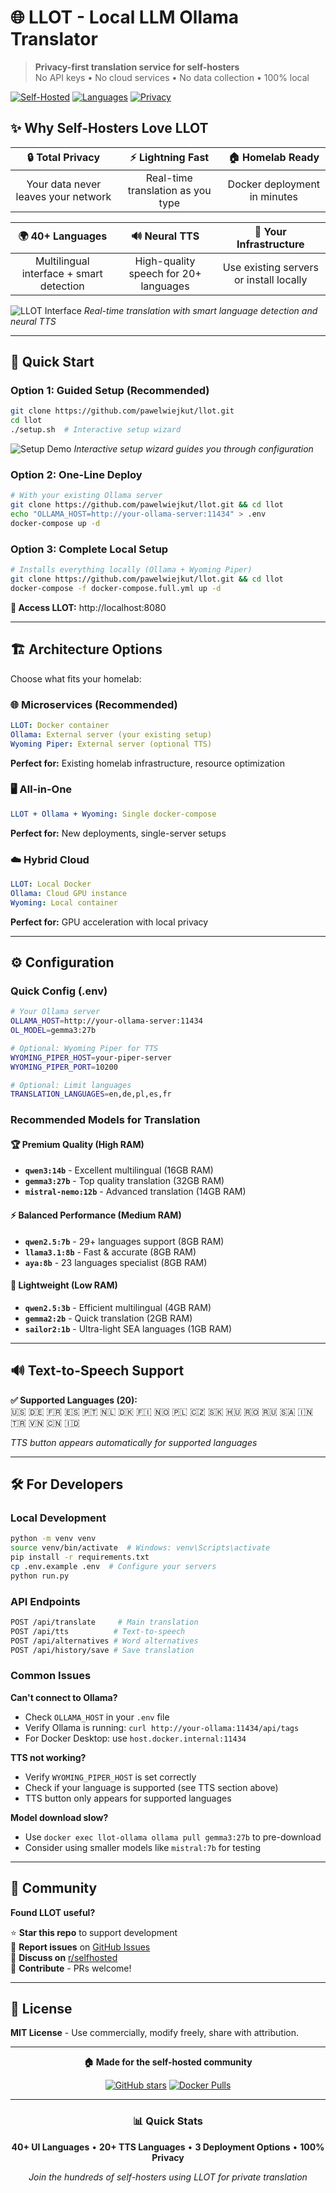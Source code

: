 # 🌐 LLOT - Local LLM Ollama Translator

> **Privacy-first translation service for self-hosters**  
> No API keys • No cloud services • No data collection • 100% local

[![Self-Hosted](https://img.shields.io/badge/Self--Hosted-100%25-green?style=for-the-badge&logo=docker)](https://github.com/pawelwiejkut/llot)
[![Languages](https://img.shields.io/badge/Languages-40%2B-blue?style=for-the-badge)](https://github.com/pawelwiejkut/llot)
[![Privacy](https://img.shields.io/badge/Privacy-First-red?style=for-the-badge&logo=shield)](https://github.com/pawelwiejkut/llot)

## ✨ Why Self-Hosters Love LLOT

| 🔒 **Total Privacy** | ⚡ **Lightning Fast** | 🏠 **Homelab Ready** |
|:---:|:---:|:---:|
| Your data never leaves your network | Real-time translation as you type | Docker deployment in minutes |

| 🌍 **40+ Languages** | 🔊 **Neural TTS** | 🔧 **Your Infrastructure** |
|:---:|:---:|:---:|
| Multilingual interface + smart detection | High-quality speech for 20+ languages | Use existing servers or install locally |  

![LLOT Interface](docs/images/llot-interface.png)
*Real-time translation with smart language detection and neural TTS*

---

## 🚀 Quick Start

### Option 1: Guided Setup (Recommended)
```bash
git clone https://github.com/pawelwiejkut/llot.git
cd llot
./setup.sh  # Interactive setup wizard
```

![Setup Demo](docs/images/setup-demo.svg)
*Interactive setup wizard guides you through configuration*

### Option 2: One-Line Deploy
```bash
# With your existing Ollama server
git clone https://github.com/pawelwiejkut/llot.git && cd llot
echo "OLLAMA_HOST=http://your-ollama-server:11434" > .env
docker-compose up -d
```

### Option 3: Complete Local Setup
```bash
# Installs everything locally (Ollama + Wyoming Piper)
git clone https://github.com/pawelwiejkut/llot.git && cd llot
docker-compose -f docker-compose.full.yml up -d
```

**🎯 Access LLOT:** http://localhost:8080

---

## 🏗️ Architecture Options

Choose what fits your homelab:

### 🌐 **Microservices** (Recommended)
```yaml
LLOT: Docker container
Ollama: External server (your existing setup)
Wyoming Piper: External server (optional TTS)
```
**Perfect for:** Existing homelab infrastructure, resource optimization

### 🖥️ **All-in-One**  
```yaml
LLOT + Ollama + Wyoming: Single docker-compose
```
**Perfect for:** New deployments, single-server setups

### ☁️ **Hybrid Cloud**
```yaml
LLOT: Local Docker
Ollama: Cloud GPU instance
Wyoming: Local container
```
**Perfect for:** GPU acceleration with local privacy

---

## ⚙️ Configuration

### Quick Config (.env)
```bash
# Your Ollama server
OLLAMA_HOST=http://your-ollama-server:11434
OL_MODEL=gemma3:27b

# Optional: Wyoming Piper for TTS
WYOMING_PIPER_HOST=your-piper-server
WYOMING_PIPER_PORT=10200

# Optional: Limit languages
TRANSLATION_LANGUAGES=en,de,pl,es,fr
```

### Recommended Models for Translation

#### 🏆 **Premium Quality** (High RAM)
- **`qwen3:14b`** - Excellent multilingual (16GB RAM)
- **`gemma3:27b`** - Top quality translation (32GB RAM)
- **`mistral-nemo:12b`** - Advanced translation (14GB RAM)

#### ⚡ **Balanced Performance** (Medium RAM)  
- **`qwen2.5:7b`** - 29+ languages support (8GB RAM)
- **`llama3.1:8b`** - Fast & accurate (8GB RAM)
- **`aya:8b`** - 23 languages specialist (8GB RAM)

#### 🚀 **Lightweight** (Low RAM)
- **`qwen2.5:3b`** - Efficient multilingual (4GB RAM)
- **`gemma2:2b`** - Quick translation (2GB RAM)
- **`sailor2:1b`** - Ultra-light SEA languages (1GB RAM)

---

## 🔊 Text-to-Speech Support

**✅ Supported Languages (20):**  
🇺🇸 🇩🇪 🇫🇷 🇪🇸 🇵🇹 🇳🇱 🇩🇰 🇫🇮 🇳🇴 🇵🇱 🇨🇿 🇸🇰 🇭🇺 🇷🇴 🇷🇺 🇸🇦 🇮🇳 🇹🇷 🇻🇳 🇨🇳 🇮🇩

*TTS button appears automatically for supported languages*

---

## 🛠️ For Developers

### Local Development
```bash
python -m venv venv
source venv/bin/activate  # Windows: venv\Scripts\activate
pip install -r requirements.txt
cp .env.example .env  # Configure your servers
python run.py
```

### API Endpoints
```bash
POST /api/translate     # Main translation
POST /api/tts          # Text-to-speech  
POST /api/alternatives # Word alternatives
POST /api/history/save # Save translation
```

### Common Issues

**Can't connect to Ollama?**
- Check `OLLAMA_HOST` in your `.env` file
- Verify Ollama is running: `curl http://your-ollama:11434/api/tags`
- For Docker Desktop: use `host.docker.internal:11434`

**TTS not working?**  
- Verify `WYOMING_PIPER_HOST` is set correctly
- Check if your language is supported (see TTS section above)
- TTS button only appears for supported languages

**Model download slow?**
- Use `docker exec llot-ollama ollama pull gemma3:27b` to pre-download
- Consider using smaller models like `mistral:7b` for testing

---

## 🌟 Community

**Found LLOT useful?** 

⭐ **Star this repo** to support development  
🐛 **Report issues** on [GitHub Issues](https://github.com/pawelwiejkut/llot/issues)  
💬 **Discuss on** [r/selfhosted](https://reddit.com/r/selfhosted)  
🔧 **Contribute** - PRs welcome!

---

## 📜 License

**MIT License** - Use commercially, modify freely, share with attribution.

---

<div align="center">

**🏠 Made for the self-hosted community**

[![GitHub stars](https://img.shields.io/github/stars/pawelwiejkut/llot?style=social)](https://github.com/pawelwiejkut/llot/stargazers)
[![Docker Pulls](https://img.shields.io/badge/Docker-Ready-blue?logo=docker)](https://github.com/pawelwiejkut/llot)

---

### 📊 Quick Stats
**40+ UI Languages** • **20+ TTS Languages** • **3 Deployment Options** • **100% Privacy**

*Join the hundreds of self-hosters using LLOT for private translation* 

</div>